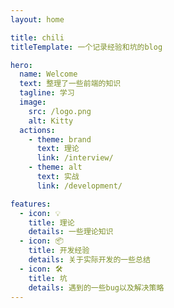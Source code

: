```yaml
---
layout: home

title: chili
titleTemplate: 一个记录经验和坑的blog

hero:
  name: Welcome
  text: 整理了一些前端的知识
  tagline: 学习
  image:
    src: /logo.png
    alt: Kitty
  actions:
    - theme: brand
      text: 理论
      link: /interview/
    - theme: alt
      text: 实战
      link: /development/

features:
  - icon: 💡
    title: 理论
    details: 一些理论知识
  - icon: 📦
    title: 开发经验
    details: 关于实际开发的一些总结
  - icon: 🛠️
    title: 坑
    details: 遇到的一些bug以及解决策略
---
```

